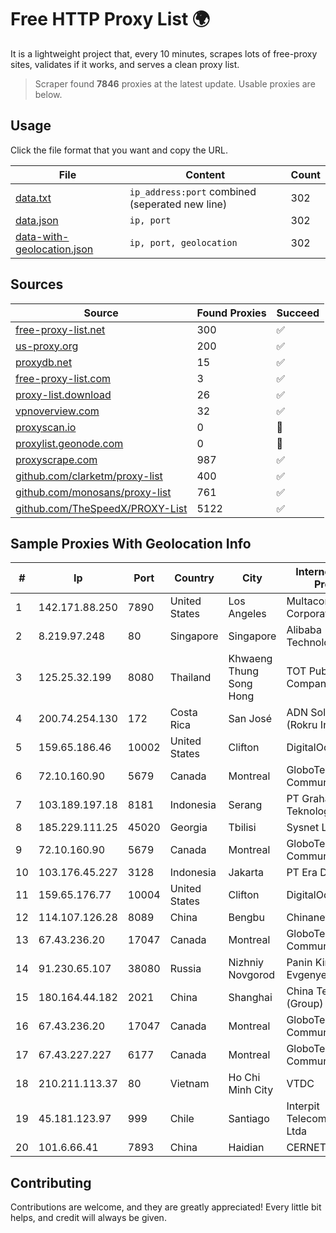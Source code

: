 
# Free HTTP Proxy List 🌍

It is a lightweight project that, every 10 minutes, scrapes lots of free-proxy sites, validates if it works, and serves a clean proxy list.


> Scraper found **7846** proxies at the latest update. Usable proxies are below.

## Usage

Click the file format that you want and copy the URL.


|File|Content|Count|
|----|-------|-----|
|[data.txt](https://raw.githubusercontent.com/themiralay/Proxy-List-World/master/data.txt)|`ip_address:port` combined (seperated new line)|302|
|[data.json](https://raw.githubusercontent.com/themiralay/Proxy-List-World/master/data.json)|`ip, port`|302|
|[data-with-geolocation.json](https://raw.githubusercontent.com/themiralay/Proxy-List-World/master/data-with-geolocation.json)|`ip, port, geolocation`|302|

## Sources

|Source|Found Proxies|Succeed|
|------|-------------|-------|
|[free-proxy-list.net](https://free-proxy-list.net)|300|✅|
|[us-proxy.org](https://www.us-proxy.org)|200|✅|
|[proxydb.net](http://proxydb.net)|15|✅|
|[free-proxy-list.com](https://free-proxy-list.com/?page=&port=&type%5B%5D=http&type%5B%5D=https&up_time=0&search=Search)|3|✅|
|[proxy-list.download](https://www.proxy-list.download/HTTP)|26|✅|
|[vpnoverview.com](https://vpnoverview.com/privacy/anonymous-browsing/free-proxy-servers)|32|✅|
|[proxyscan.io](https://www.proxyscan.io)|0|🚫|
|[proxylist.geonode.com](https://proxylist.geonode.com/api/proxy-list?limit=300&page=1&sort_by=lastChecked&sort_type=desc&protocols=http,https)|0|🚫|
|[proxyscrape.com](https://api.proxyscrape.com/v2/?request=displayproxies&protocol=http&timeout=10000&country=all&ssl=all&anonymity=all)|987|✅|
|[github.com/clarketm/proxy-list](https://raw.githubusercontent.com/clarketm/proxy-list/master/proxy-list-raw.txt)|400|✅|
|[github.com/monosans/proxy-list](https://raw.githubusercontent.com/monosans/proxy-list/main/proxies/http.txt)|761|✅|
|[github.com/TheSpeedX/PROXY-List](https://raw.githubusercontent.com/TheSpeedX/PROXY-List/master/http.txt)|5122|✅|


## Sample Proxies With Geolocation Info

|#|Ip|Port|Country|City|Internet Service Provider|
|-|--|----|-------|----|-------------------------|
|1|142.171.88.250|7890|United States|Los Angeles|Multacom Corporation|
|2|8.219.97.248|80|Singapore|Singapore|Alibaba (US) Technology Co., Ltd.|
|3|125.25.32.199|8080|Thailand|Khwaeng Thung Song Hong|TOT Public Company Limited|
|4|200.74.254.130|172|Costa Rica|San José|ADN Solutions S.A. (Rokru Int.)|
|5|159.65.186.46|10002|United States|Clifton|DigitalOcean, LLC|
|6|72.10.160.90|5679|Canada|Montreal|GloboTech Communications|
|7|103.189.197.18|8181|Indonesia|Serang|PT Graha Sumber Teknologi|
|8|185.229.111.25|45020|Georgia|Tbilisi|Sysnet LLC|
|9|72.10.160.90|5679|Canada|Montreal|GloboTech Communications|
|10|103.176.45.227|3128|Indonesia|Jakarta|PT Era Digital Media|
|11|159.65.176.77|10004|United States|Clifton|DigitalOcean, LLC|
|12|114.107.126.28|8089|China|Bengbu|Chinanet|
|13|67.43.236.20|17047|Canada|Montreal|GloboTech Communications|
|14|91.230.65.107|38080|Russia|Nizhniy Novgorod|Panin Kirill Evgenyevich|
|15|180.164.44.182|2021|China|Shanghai|China Telecom (Group)|
|16|67.43.236.20|17047|Canada|Montreal|GloboTech Communications|
|17|67.43.227.227|6177|Canada|Montreal|GloboTech Communications|
|18|210.211.113.37|80|Vietnam|Ho Chi Minh City|VTDC|
|19|45.181.123.97|999|Chile|Santiago|Interpit Telecomunicaciones Ltda|
|20|101.6.66.41|7893|China|Haidian|CERNET|



## Contributing

Contributions are welcome, and they are greatly appreciated! Every
little bit helps, and credit will always be given.

